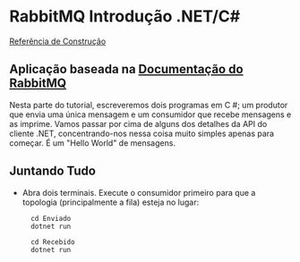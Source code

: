 # RabbitMQ Introdução .NET/C# 
[Referência de Construção](https://www.youtube.com/watch?v=QzBvkZ4L1dg&t=117s)

## Aplicação baseada na [Documentação do RabbitMQ](https://www.rabbitmq.com/tutorials/tutorial-one-dotnet.html)
Nesta parte do tutorial, escreveremos dois programas em C #; um produtor que envia uma única mensagem e um consumidor que recebe mensagens e as imprime. Vamos passar por cima de alguns dos detalhes da API do cliente .NET, concentrando-nos nessa coisa muito simples apenas para começar. É um "Hello World" de mensagens.

## Juntando Tudo

* Abra dois terminais.
Execute o consumidor primeiro para que a topologia (principalmente a fila) esteja no lugar:

        cd Enviado
        dotnet run

        cd Recebido
        dotnet run
